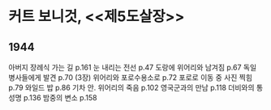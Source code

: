 # 커트 보니것, <<제5도살장>>

## 1944
아버지 장례식 가는 길 p.161
눈 내리는 전선 p.47
도랑에 위어리와 남겨짐 p.67
독일 병사들에게 발견 p.70
(3장) 위어리와 포로수용소로 p.72
포로로 이동 중 사진 찍힘 p.79
와일드 밥 p.86
기차 안. 위어리의 죽음 p.102
영국군과의 만남 p.118
더비와의 통성명 p.136
밤중의 변소 p.158